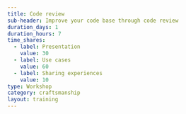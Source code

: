 ```yaml
---
title: Code review
sub-header: Improve your code base through code review
duration_days: 1
duration_hours: 7
time_shares:
  - label: Presentation
    value: 30
  - label: Use cases
    value: 60
  - label: Sharing experiences
    value: 10
type: Workshop
category: craftsmanship
layout: training
---
```

